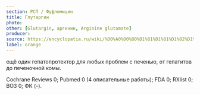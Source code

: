 ```yaml
---
section: РСП / Фуфломицин
title: Глутаргин
photo:
other: [Glutargin, аргинин, Arginine glutamate]
producer:
source: https://encyclopatia.ru/wiki/%D0%A0%D0%B0%D1%81%D1%81%D1%82%D1%80%D0%B5%D0%BB%D1%8C%D0%BD%D1%8B%D0%B9_%D1%81%D0%BF%D0%B8%D1%81%D0%BE%D0%BA_%D0%BF%D1%80%D0%B5%D0%BF%D0%B0%D1%80%D0%B0%D1%82%D0%BE%D0%B2
label: orange
---
```


ещё один гепатопротектор для любых проблем с печенью, от гепатитов до печеночной комы.

Cochrane Reviews 0; Pubmed 0 (4 описательные работы); FDA 0; RXlist 0; ВОЗ 0; ФК (-).
